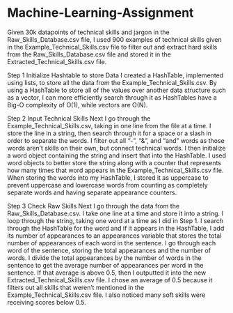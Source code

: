 # Machine-Learning-Assignment
Given 30k datapoints of technical skills and jargon in the Raw_Skills_Database.csv file, I used 900 examples of technical skills given in the Example_Technical_Skills.csv file to filter out and extract hard skills from the Raw_Skills_Database.csv file and stored it in the Extracted_Technical_Skills.csv file.

Step 1 Initialize Hashtable to store Data
I created a HashTable, implemented using lists, to store all the data from the Example_Technical_Skills.csv. By using a HashTable to store all of the values over another data structure such as a vector, I can more efficiently search through it as HashTables have a Big-O complexity of O(1), while vectors are O(N). 

Step 2 Input Technical Skills
Next I go through the Example_Technical_Skills.csv, taking in one line from the file at a time. I store the line in a string, then search through it for a space or a slash in order to separate the words. I filter out all “-”, “&”, and “and” words as those words aren’t skills on their own, but connect technical words. I then initialize a word object containing the string and insert that into the HashTable. I used word objects to better store the string along with a counter that represents how many times that word appears in the Example_Technical_Skills.csv file. When storing the words into my HashTable, I stored it as uppercase to prevent uppercase and lowercase words from counting as completely separate words and having separate appearance counters.

Step 3 Check Raw Skills
Next I go through the data from the Raw_Skills_Database.csv. I take one line at a time and store it into a string. I loop through the string, taking one word at a time as I did in Step 1. I search through the HashTable for the word and if it appears in the HashTable, I add its number of appearances to an appearances variable that stores the total number of appearances of each word in the sentence. I go through each word of the sentence, storing the total appearances and the number of words. I divide the total appearances by the number of words in the sentence to get the average number of appearances per word in the sentence. If that average is above 0.5, then I outputted it into the new Extracted_Technical_Skills.csv file. I chose an average of 0.5 because it filters out all skills that weren’t mentioned in the Example_Technical_Skills.csv file. I also noticed many soft skills were receiving scores below 0.5.
